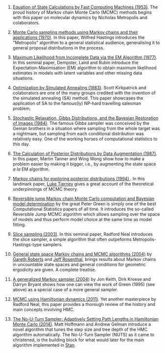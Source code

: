 1. [Equation of State Calculations by Fast Computing Machines (1953)](https://bayes.wustl.edu/Manual/EquationOfState.pdf). The proud history of Markov chain Monte Carlo (MCMC) methods begins with this paper on molecular dynamics by Nicholas Metropolis and colaborators. 

2. [Monte Carlo sampling methods using Markov chains and their applications (1970)](https://www.jstor.org/stable/2334940?seq=1#metadata_info_tab_contents). In this paper, Wilfred Hastings introduces the "Metropolis" algorithm to a general statistical audience, generalising it to general proposal distributions in the process. 

3. [Maximum Likelihood from Incomplete Data via the EM Algorithm (1977)](http://web.mit.edu/6.435/www/Dempster77.pdf).
In this seminal paper, Dempster, Laird and Rubin introduce the Expectation-Maximisation (EM) algorithm to obtain maximum likelihood estimates in models with latent variables and other missing data situations. 

4. [Optimization by Simulated Annealing (1983)](https://science.sciencemag.org/content/sci/220/4598/671.full.pdf?casa_token=l4X_4ng3VyEAAAAA:JQwegbBrAsM8upy2ri9fM5fL80C27ZOaV-T3ZN845y0O0rlRMWH46u90xGZEet5M3p7bKarfiU1Yy1o). Scott Kirkpatrick and colaborators are one of the many groups credited with the invention of the simulated annealing (SA) method. This paper showcases the application of SA to the famous(ly) NP-hard travelling salesman problem. 

5. [Stochastic Relaxation, Gibbs Distributions, and the Bayesian Restoration of Images (1984)](http://www.cis.jhu.edu/publications/papers_in_database/GEMAN/GemanPAMI84.pdf). The famous Gibbs sampler was conceived by the Geman brothers in a situation where sampling from the whole target was a nightmare, but sampling from each conditional distribution was relatively easy. One of the working horses of computational statistics to this day.

6. [The Calculation of Posterior Distributions by Data Augmentation (1987)](http://www.stat.cmu.edu/~brian/905-2009/all-papers/tanner-wong-1987-with-disc.pdf). In this paper, Martin Tanner and Wing Wong show how to make a problem easier by making it bigger, i.e., by augmenting the state space _a la_ EM algorithm. 

7. [Markov chains for exploring posterior distributions (1994) ](http://www.stat.rutgers.edu/~rongchen/papers/tierney.pdf). In this landmark paper, [Luke Tierney](https://stat.uiowa.edu/people/luke-tierney) gives a great account of the theoretical underpinnings of MCMC theory. 

8. [Reversible jump Markov chain Monte Carlo computation and Bayesian model determination](https://watermark.silverchair.com/82-4-711.pdf?token=AQECAHi208BE49Ooan9kkhW_Ercy7Dm3ZL_9Cf3qfKAc485ysgAAAr8wggK7BgkqhkiG9w0BBwagggKsMIICqAIBADCCAqEGCSqGSIb3DQEHATAeBglghkgBZQMEAS4wEQQMI6uTaBziNSTMXiuyAgEQgIICcniaw4siMAyDlps7Sw-OCUhxCrhwKF9ypy12JsoYAqb3ULb-M4OPVdAWS8fsxKdAWkZZIzyIEcQd48b52GsqS8Y8iLvAb__C9vFbFRNBHqdA6HKGfKVKn2JebgIACxsODpzmQ6kYKBOBy3RI-mj_6Pz_SYFxg_wd2uPHQTi2bcHnXzALxde6wVYbjL5YR1dyZD0eZDzZ8eViODCBX_rZCWa93PA7srcdQZ3LLBH4NxW9mLe7lDhTkJXnhCbO5dz_O2SPD7PSkQkyFyCXz72PNlEuozWASGlZDh2LpxVYyfsKPj7p3J67WvbLjByOe1SIenLuzP9x5JgjtxxbwNdd3eQpg4xX50zwu8miGV-x-TPCkQs5Eye4ZGu8slzZYroDrvnL3ASVF6fwAd76pMmWn0pLTq_gyFktXfk5DetnPgB7h2-grOdOAQRjdR_B1d-yqqqoNgnJG4iWb_TluTAYdUbUEv3kXg1Jlw69jEna825_qI2-c-M38hxCkEpU_guBLnrAYaZmg_uY7bX9_WTo61RWbNR01hgxJ1FXbOTwuki_vtZI90zNXK0i5_cvd-luIXMz4lMyyr8rgJj_YCUiv7a71TlpY4B92FQ8ra6iNNZg6cn2pOQHptaS_kfgot5LmiTaRtYvD11dvi8a57rim9ue0YJVSW2gzz1PkySLHfAMYjhGLXlhrczJBHR5CWL92d66CC3DlByo8HYWrBrpNAa5bDBqtlnBrxv1r-awvd6bSGDPo5qbV7IHEniiYelm41R-9Ks32GaKISze7ZZYbuhPvGr-Kq2nHpMO---7HVVUqoEXbCjnUCo-Tkl4z5h55fEa) by the great Peter Green is simply one of the best Computational Statistics papers of all time. It introduces the so-called Reversible Jump MCMC algorithm which allows sampling over the space of models and thus perform model choice at the same time as model fitting. 

9. [Slice sampling (2003)](https://projecteuclid.org/euclid.aos/1056562461). In this seminal paper, Radford Neal introduces the slice sampler, a simple algorithm that often outpeforms Metropolis-Hastings-type samplers.

10. [General state space Markov chains and MCMC algorithms (2004)](https://projecteuclid.org/euclid.ps/1099928648) by [Gareth Roberts](https://en.wikipedia.org/wiki/Gareth_Roberts_(statistician)) and [Jeff Rosenthal](http://probability.ca/jeff/), brings results about Markov chains in uncountable state spaces and general conditions for geometric ergodicity are given. A complete treatise.

11. [A generalized Markov sampler (2004)](https://search.proquest.com/docview/204840305/fulltextPDF/3E8E295FF27D47B0PQ/1?accountid=10673) by Jon Keith, Dirk Kroese and Darryn Bryant shows how one can view the work of Green (1995) (see above) as a special case of a more general sampler. 

12. [MCMC using Hamiltonian dynamics (2011)](https://www.cs.utoronto.ca/~radford/ham-mcmc.abstract.html). Yet another masterpiece by Radford Neal, this paper provides a thorough review of the history and main concepts involving HMC.

13. [The No-U-Turn Sampler: Adaptively Setting Path Lengths in Hamiltonian Monte Carlo (2014)](https://arxiv.org/abs/1111.4246). Matt Hoffmann and Andrew Gelman introduce a novel algorithm that tunes the step size and tree depth of the HMC algorithm automatically.
The No-U-Turn Sampler (NUTS) as it came to christened, is the building block for what would later for the main algorithm implemented in [Stan](https://mc-stan.org/).

